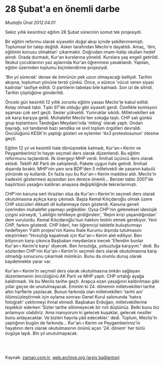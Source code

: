 # 28 Şubat'a en önemli darbe

*Mustafa Ünal 2012.04.01*

<td class="columnist-detail">
<p>Sekiz yıllık kesintisiz eğitim 28 Şubat sürecinin somut tek projesiydi.</p>
<p>
<div id="haberMetinDiv">
<p>Bir eğitim reformu olarak siyasetin doğal akışı içinde şekillenmemişti. Toplumsal bir talep değildi. Asker tarafından Meclis'e dayatıldı. Amaç, 'dini, eğitimin konusu olmaktan' çıkarmaktı. Doğrudan imam-hatip okulları hedef alındı. Orada durmadı, Kur'an kurslarına yöneldi. Kurslara yaş engeli getirildi. İlkokul çocuklarının yaz aylarında Kur'an öğrenmesi yasaklandı. Yapılan, eğitim üzerinden toplumu biçimlendirme projesiydi.
<p>'Bin yıl sürecek' dense de ömrünün pek uzun olmayacağı belliydi. Tarihin akışına, toplumun yönüne tersti çünkü. Önce, o sürece 'vücut veren siyasi kadrolar' tasfiye edildi. O partilerin tabelası bile kalmadı. Son izi de silindi. Tarihin çöplüğüne gönderildi.
<p>Önceki gün kesintili 12 yıllık zorunlu eğitim yasası Meclis'te kabul edildi. Kolay olmadı tabii. Tıpkı 97'de olduğu gibi siyaseti gerdi. Özellikle komisyon aşaması çok sert geçti. Sesler yükseldi. Yumruklar sıkıldı. Milletvekilleri sık sık karşı karşıya geldi. Muhalefet Meclis'ten sokağa taştı. CHP salı günkü grup toplantısını Tandoğan Meydanı'nda 'miting' olarak yaptı. Ondan bayrağı, sol tandanslı bazı sendika ve sivil toplum örgütleri devraldı. Öncülüğünü KESK'in yaptığı gösteri ve eylemler '4x3 protestosunun' ötesine geçti.
<p>Eğitim 12 yıl ve kesintili hale dönüşmekle kalmadı, Kur'an-ı Kerim ve Peygamberimiz'in hayatı seçmeli ders olarak düzenlendi. Bu eğitim reformunu taçlandırdı. İlk önergeyi MHP verdi. İlmihali üçüncü ders olarak ekledi. Teklifi AK Parti de sahiplendi. Pakete uygun hale getirdi. İlmihali dışarıda bıraktı. MHP'nin yanı sıra BDP'den 5 milletvekili de yasanın kabulü yönünde oy kullandı. En fazla oyu bu Kur'an-ı Kerim maddesi aldı. Meclis'in iradesini göstermesi açısından son derece önemli... Benzer tablo 2007'de başörtüsü yasağını kaldıran anayasa değişikliğinde tekrarlanmıştı.
<p>CHP'nin kanuna sert itirazları olsa da Kur'an-ı Kerim'in seçmeli ders olarak okutulmasına açıkça karşı çıkmadı. Başta Kemal Kılıçdaroğlu olmak üzere CHP sözcüleri dikkatli dil kullanmaya özen gösterdi. Kanuna geneli üzerinden muhalefet yapmayı yeğlediler. Oysa CHP'nin geleneksel ideolojik çizgisi sürseydi, 'Laikliğin tehlikeye girdiğinden', 'Rejim krizi yaşandığından' dem vurulurdu. Kemal Kılıçdaroğlu'nun hakkını teslim etmek gerekiyor. Yeni CHP, farkını gösterdi. CHP lideri, her öğrenciyi tabletle buluşturmayı hedefleyen 'Fatih projesi'nin Kamu İhale Kurumu dışında tutulmasını eleştirirken "Hırsızlığı kapatmak için Kur'an-ı Kerim alet ediliyor. Ben biliyorum karşı çıkınca Başbakan meydanlara inecek 'Efendim bunlar Kur'an-ı Kerim'e karşı' diyecek. Ben hırsızlığa, yolsuzluğa karşıyım." dedi. Bu sözlerden CHP'nin Kur'an-ı Kerim'in seçmeli ders olarak okutulmasına karşı olmadığı sonucunu çıkarmak mümkün. Bunu da olumlu duruş olarak kaydetmekte yarar var.
<p>Kur'an-ı Kerim'in seçmeli ders olarak okutulmasına imkân sağlayan düzenlemenin öncülüğünü AK Parti ve MHP yaptı. CHP ortalığı ayağa kaldırmadı. Ve bu Meclis tarihe geçti. Arapça ezan yasağının kaldırılması gibi yıllar geçse de unutulmayacak. Eminim ki 24. dönemin milletvekilleri tarihe altın harflerle yazılacak. Bunun farkında olan milletvekilleri 'tarihi anı' ölümsüzleştirmek için oylama sonrası Genel Kurul salonunda 'hatıra fotoğrafı' çektirmeyi ihmal etmedi. Başbakan Erdoğan, milletvekillerine teşekkür ederken 'Sizler tarihe silinmeyecek bir not düştünüz. Belki bunu biz anlamıyor olabiliriz. Ama inanıyorum ki gelecek kuşaklar, gelecek nesiller bunu anlayacaklar. Ve bizleri hayırla yâd edecekler.' dedi. Toplum, Meclis'in yaptığının bugün de farkında... Kur'an-ı Kerim ve Peygamberimiz'in hayatının ders olarak okutulmasının önünü açan '24. dönem' her türlü övgüye layık. Bin yıl unutulmayacak. </p></p></p></p></p></p></div>
</p>


<p><br>
		 </br></p></td>

Kaynak: [zaman.com.tr](http://zaman.com.tr/yazar.do?yazino=1266979), [web.archive.org (arşiv bağlantısı)](http://web.archive.org/web/20120415215152/http://www.zaman.com.tr:80/yazar.do?yazino=1266979)
